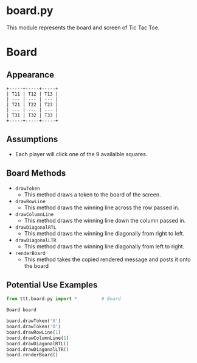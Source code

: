 # board.py

This module represents the board and screen of Tic Tac Toe.

# Board

## Appearance

```
+-----+-----+-----+
| T11 | T12 | T13 |
| --- | --- | --- |
| T21 | T22 | T23 |
| --- | --- | --- |
| T31 | T32 | T33 |
+-----+-----+-----+

```

## Assumptions 

- Each player will click one of the 9 availalble squares.

## Board Methods
  - `drawToken`
    - This method draws a token to the board of the screen.
  - `drawRowLine`
    - This method draws the winning line across the row passed in.
  - `drawColumnLine`
    - This method draws the winning line down the column passed in.
  - `drawDiagonalRTL`
    - This method draws the winning line diagonally from right to left.
  - `drawDiagonalLTR`
    - This method draws the winning line diagonally from left to right.
  - `renderBoard`
    - This method takes the copied rendered message and posts it onto the board   

## Potential Use Examples 

```python
from ttt.board.py import *         # Board 

Board board

board.drawToken('X')
board.drawToken('O')
board.drawRowLine(1)
board.drawColumnLine(1)
board.drawDiagonalRTL()
board.drawDiagonalLTR()
board.renderBoard()
